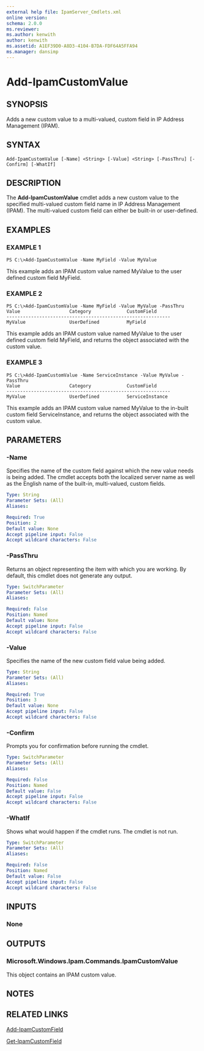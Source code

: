 ```yaml
---
external help file: IpamServer_Cmdlets.xml
online version: 
schema: 2.0.0
ms.reviewer:
ms.author: kenwith
author: kenwith
ms.assetid: A1EF39D0-A8D3-4104-B7DA-FDF64A5FFA94
ms.manager: dansimp
---
```


# Add-IpamCustomValue

## SYNOPSIS
Adds a new custom value to a multi-valued, custom field in IP Address Management (IPAM).

## SYNTAX

```
Add-IpamCustomValue [-Name] <String> [-Value] <String> [-PassThru] [-Confirm] [-WhatIf]
```

## DESCRIPTION
The **Add-IpamCustomValue** cmdlet adds a new custom value to the specified multi-valued custom field name in IP Address Management (IPAM).
The multi-valued custom field can either be built-in or user-defined.

## EXAMPLES

### EXAMPLE 1
```
PS C:\>Add-IpamCustomValue -Name MyField -Value MyValue
```

This example adds an IPAM custom value named MyValue to the user defined custom field MyField.

### EXAMPLE 2
```
PS C:\>Add-IpamCustomValue -Name MyField -Value MyValue -PassThru
Value                  Category             CustomField 
------------------------------------------------------------ 
MyValue                UserDefined          MyField
```

This example adds an IPAM custom value named MyValue to the user defined custom field MyField, and returns the object associated with the custom value.

### EXAMPLE 3
```
PS C:\>Add-IpamCustomValue -Name ServiceInstance -Value MyValue -PassThru
Value                  Category             CustomField 
------------------------------------------------------------ 
MyValue                UserDefined          ServiceInstance
```

This example adds an IPAM custom value named MyValue to the in-built custom field ServiceInstance, and returns the object associated with the custom value.

## PARAMETERS

### -Name
Specifies the name of the custom field against which the new value needs is being added.
The cmdlet accepts both the localized server name as well as the English name of the built-in, multi-valued, custom fields.

```yaml
Type: String
Parameter Sets: (All)
Aliases: 

Required: True
Position: 2
Default value: None
Accept pipeline input: False
Accept wildcard characters: False
```

### -PassThru
Returns an object representing the item with which you are working.
By default, this cmdlet does not generate any output.

```yaml
Type: SwitchParameter
Parameter Sets: (All)
Aliases: 

Required: False
Position: Named
Default value: None
Accept pipeline input: False
Accept wildcard characters: False
```

### -Value
Specifies the name of the new custom field value being added.

```yaml
Type: String
Parameter Sets: (All)
Aliases: 

Required: True
Position: 3
Default value: None
Accept pipeline input: False
Accept wildcard characters: False
```

### -Confirm
Prompts you for confirmation before running the cmdlet.

```yaml
Type: SwitchParameter
Parameter Sets: (All)
Aliases: 

Required: False
Position: Named
Default value: False
Accept pipeline input: False
Accept wildcard characters: False
```

### -WhatIf
Shows what would happen if the cmdlet runs.
The cmdlet is not run.

```yaml
Type: SwitchParameter
Parameter Sets: (All)
Aliases: 

Required: False
Position: Named
Default value: False
Accept pipeline input: False
Accept wildcard characters: False
```

## INPUTS

### None

## OUTPUTS

### Microsoft.Windows.Ipam.Commands.IpamCustomValue
This object contains an IPAM custom value.

## NOTES

## RELATED LINKS

[Add-IpamCustomField](./Add-IpamCustomField.md)

[Get-IpamCustomField](./Get-IpamCustomField.md)

